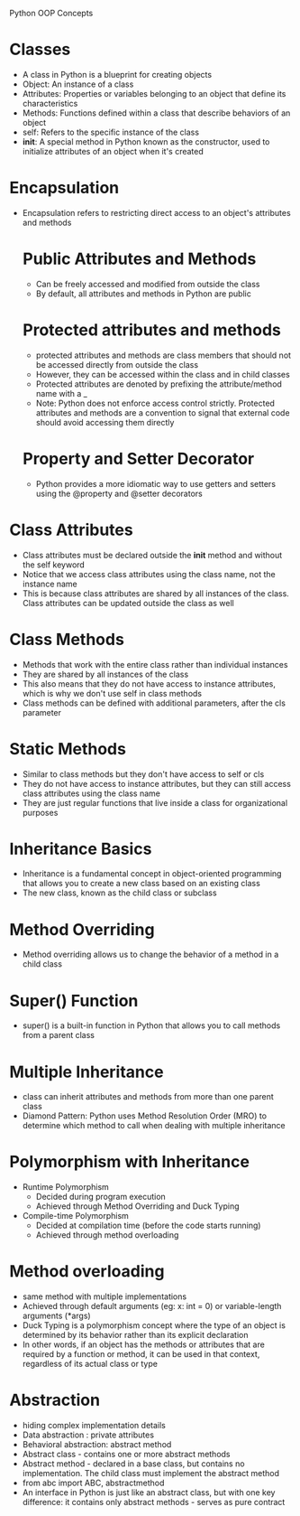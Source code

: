 Python OOP Concepts

# Classes
* A class in Python is a blueprint for creating objects
* Object: An instance of a class
* Attributes: Properties or variables belonging to an object that define its characteristics
* Methods: Functions defined within a class that describe behaviors of an object
* self: Refers to the specific instance of the class
* __init__: A special method in Python known as the constructor, used to initialize attributes of an object when it's created



# Encapsulation
* Encapsulation refers to restricting direct access to an object's attributes and methods
  # Public Attributes and Methods
    * Can be freely accessed and modified from outside the class
    * By default, all attributes and methods in Python are public

  # Protected attributes and methods
    * protected attributes and methods are class members that should not be accessed directly from outside the class
    * However, they can be accessed within the class and in child classes 
    * Protected attributes are denoted by prefixing the attribute/method name with a _
    * Note: Python does not enforce access control strictly. Protected attributes and methods are a convention to signal that external code should avoid accessing them directly
 
  # Property and Setter Decorator
    * Python provides a more idiomatic way to use getters and setters using the @property and @setter decorators
 
# Class Attributes
* Class attributes must be declared outside the __init__ method and without the self keyword
* Notice that we access class attributes using the class name, not the instance name
* This is because class attributes are shared by all instances of the class. Class attributes can be updated outside the class as well

# Class Methods
* Methods that work with the entire class rather than individual instances
* They are shared by all instances of the class
* This also means that they do not have access to instance attributes, which is why we don't use self in class methods
* Class methods can be defined with additional parameters, after the cls parameter

# Static Methods
* Similar to class methods but they don't have access to self or cls
* They do not have access to instance attributes, but they can still access class attributes using the class name
* They are just regular functions that live inside a class for organizational purposes

# Inheritance Basics
* Inheritance is a fundamental concept in object-oriented programming that allows you to create a new class based on an existing class
* The new class, known as the child class or subclass

# Method Overriding
* Method overriding allows us to change the behavior of a method in a child class

# Super() Function
* super() is a built-in function in Python that allows you to call methods from a parent class

# Multiple Inheritance
* class can inherit attributes and methods from more than one parent class
* Diamond Pattern: Python uses Method Resolution Order (MRO) to determine which method to call when dealing with multiple inheritance

# Polymorphism with Inheritance
* Runtime Polymorphism
  * Decided during program execution
  * Achieved through Method Overriding and Duck Typing
* Compile-time Polymorphism
  * Decided at compilation time (before the code starts running)
  * Achieved through method overloading
 
# Method overloading 
* same method with multiple implementations
* Achieved through default arguments (eg: x: int = 0) or variable-length arguments (*args)
* Duck Typing is a polymorphism concept where the type of an object is determined by its behavior rather than its explicit declaration
* In other words, if an object has the methods or attributes that are required by a function or method, it can be used in that context, regardless of its actual class or type

# Abstraction
* hiding complex implementation details
* Data abstraction : private attributes
* Behavioral abstraction: abstract method
* Abstract class - contains one or more abstract methods
* Abstract method - declared in a base class, but contains no implementation. The child class must implement the abstract method
* from abc import ABC, abstractmethod
* An interface in Python is just like an abstract class, but with one key difference: it contains only abstract methods - serves as pure contract

